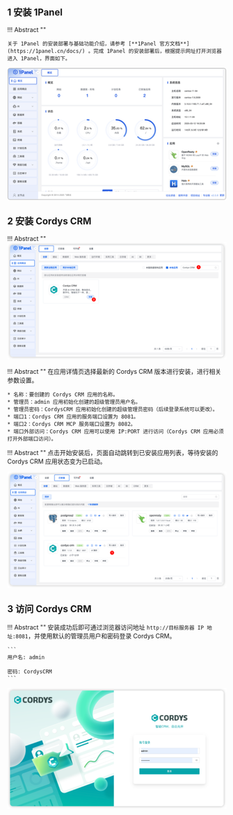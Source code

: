 ## 1 安装 1Panel

!!! Abstract ""

    关于 1Panel 的安装部署与基础功能介绍，请参考 [**1Panel 官方文档**](https://1panel.cn/docs/) 。完成 1Panel 的安装部署后，根据提示网址打开浏览器进入 1Panel，界面如下。    

![1panel](../img/installation/1panel_index.png)


## 2 安装 Cordys CRM

!!! Abstract ""
![安装 Cordys CRM](../img/installation/1p_install_crm.png)

!!! Abstract ""
    在应用详情页选择最新的 Cordys CRM 版本进行安装，进行相关参数设置。

    * 名称：要创建的 Cordys CRM 应用的名称。
    * 管理员：admin 应用初始化创建的超级管理员用户名。
    * 管理员密码：CordysCRM 应用初始化创建的超级管理员密码（后续登录系统可以更改）。
    * 端口1：Cordys CRM 应用的服务端口设置为 8081。
    * 端口2：Cordys CRM MCP 服务端口设置为 8082。
    * 端口外部访问：Cordys CRM 应用可以使用 IP:PORT 进行访问（Cordys CRM 应用必须打开外部端口访问）。

!!! Abstract ""
    点击开始安装后，页面自动跳转到已安装应用列表，等待安装的 Cordys CRM 应用状态变为已启动。

![Cordys CRM安装状态](../img/installation/crm_success.png)
## 3 访问 Cordys CRM

!!! Abstract ""
    安装成功后即可通过浏览器访问地址 `http://目标服务器 IP 地址:8081`，并使用默认的管理员用户和密码登录 Cordys CRM。

    ```
    用户名: admin

    密码: CordysCRM
    ```

![访问Cordys CRM](../img/installation/login.png)
